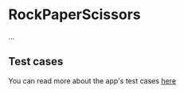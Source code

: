 #  RockPaperScissors

...

## Test cases

You can read more about the app's test cases [here](./Tests.md)
